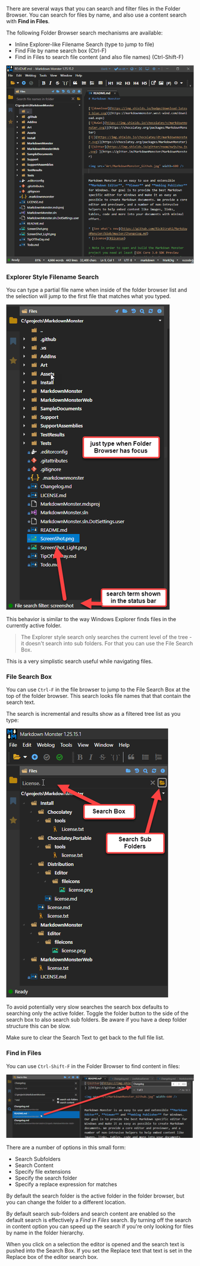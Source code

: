 ﻿There are several ways that you can search and filter files in the Folder Browser. You can search for files by name, and also use a content search with **Find in Files**.

The following Folder Browser search mechanisms are available:

* Inline Explorer-like Filename Search (type to jump to file)
* Find File by name search box (Ctrl-F)
* Find in Files to search file content (and also file names) (Ctrl-Shift-F)

![Find in Folder Browser](https://github.com/RickStrahl/ImageDrop/raw/master/MarkdownMonster/FindAndFindInFiles.gif)


### Explorer Style Filename Search
You can type a partial file name when inside of the folder browser list and the selection will jump to the first file that matches what you typed.

![](/images/FolderBrowser_FilenameSearch.png)

This behavior is similar to the way Windows Explorer finds files in the currently active folder.

> The Explorer style search only searches the current level of the tree - it doesn't search into sub folders. For that you can use the File Search Box.

This is a very simplistic search useful while navigating files.

### File Search Box
You can use `Ctrl-F` in the file browser to jump to the File Search Box at the top of the folder browser. This search looks file names that that contain the search text.

The search is incremental  and results show as a filtered tree list as you type:

![](/images/SearchFiles.png)

To avoid potentially very slow searches the search box defaults to searching only the active folder. Toggle the folder button to the side of the search box to also search sub folders. Be aware if you have a deep folder structure this can be slow.

Make sure to clear the Search Text to get back to the full file list.

### Find in Files
You can use `Ctrl-Shift-F` in the Folder Browser to find content in files:

![](/images/FolderBrowser_FindInFiles.png)

There are a number of options in this small form:

* Search Subfolders
* Search Content
* Specify file extensions
* Specify the search folder
* Specify a replace expression for matches

By default the search folder is the active folder in the folder browser, but you can change the folder to a different location.

By default search sub-folders and search content are enabled so the default search is effectively a *Find in Files* search. By turning off the search in content option you can speed up the search if you're only looking for files by name in the folder hierarchy.

When you click on a selection the editor is opened and the search text is pushed into the Search Box. If you set the Replace text that text is set in the Replace box of the editor search box.